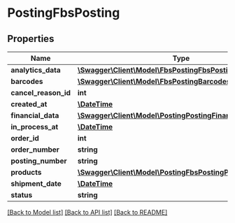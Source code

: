 # PostingFbsPosting

## Properties
Name | Type | Description | Notes
------------ | ------------- | ------------- | -------------
**analytics_data** | [**\Swagger\Client\Model\FbsPostingFbsPostingAnalyticsData**](FbsPostingFbsPostingAnalyticsData.md) |  | [optional] 
**barcodes** | [**\Swagger\Client\Model\FbsPostingBarcodes**](FbsPostingBarcodes.md) |  | [optional] 
**cancel_reason_id** | **int** |  | [optional] 
**created_at** | [**\DateTime**](\DateTime.md) |  | [optional] 
**financial_data** | [**\Swagger\Client\Model\PostingPostingFinancialData**](PostingPostingFinancialData.md) |  | [optional] 
**in_process_at** | [**\DateTime**](\DateTime.md) |  | [optional] 
**order_id** | **int** |  | [optional] 
**order_number** | **string** |  | [optional] 
**posting_number** | **string** |  | [optional] 
**products** | [**\Swagger\Client\Model\PostingFbsPostingProduct[]**](PostingFbsPostingProduct.md) |  | [optional] 
**shipment_date** | [**\DateTime**](\DateTime.md) |  | [optional] 
**status** | **string** |  | [optional] 

[[Back to Model list]](../README.md#documentation-for-models) [[Back to API list]](../README.md#documentation-for-api-endpoints) [[Back to README]](../README.md)


